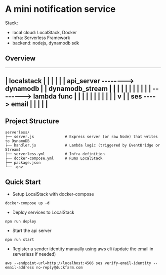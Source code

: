 # A mini notification service

Stack:
- local cloud: LocalStack, Docker
- infra: Serverless Framework
- backend: nodejs, dynamodb sdk

## Overview
--------------------------------------------------------------------
|  localstack                                                      |
|                                                                  |
|                                                                  |
|  api_server --------> dynamodb                                   |
|                       dynamodb_stream                            |
|                             |                                    |
|                             |                                    |
|                             |                                    |
|                             --------> lambda func                |
|                                           |                      |
|                                           |                      |
|                                           |                      |
|                                           v                      |
|                                          ses ----> email         |
|                                                                  |
|                                                                  |
--------------------------------------------------------------------


## Project Structure
```
serverless/
├── server.js              # Express server (or raw Node) that writes to DynamoDB
├── handler.js             # Lambda logic (triggered by EventBridge or Stream)
├── serverless.yml         # Infra definition
├── docker-compose.yml     # Runs LocalStack
├── package.json
└── .env
```

## Quick Start
- Setup LocalStack with docker-compose
```
docker-compose up -d
```
- Deploy services to LocalStack
```
npm run deploy
```
- Start the api server
```
npm run start
```

- Register a sender identity manually using aws cli (update the email in serverless if needed)
```
aws --endpoint-url=http://localhost:4566 ses verify-email-identity --email-address no-reply@duckfarm.com
```
